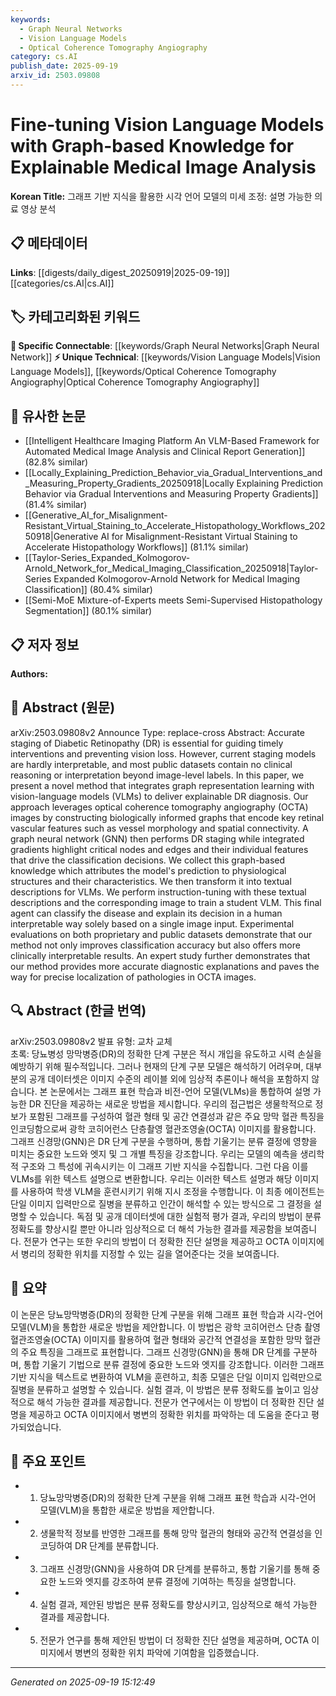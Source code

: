 ```yaml
---
keywords:
  - Graph Neural Networks
  - Vision Language Models
  - Optical Coherence Tomography Angiography
category: cs.AI
publish_date: 2025-09-19
arxiv_id: 2503.09808
---
```


<!-- KEYWORD_LINKING_METADATA:
{
  "processed_timestamp": "2025-09-22 21:43:52.279319",
  "vocabulary_version": "1.0",
  "selected_keywords": [
    "Graph Neural Networks",
    "Vision Language Models",
    "Optical Coherence Tomography Angiography"
  ],
  "rejected_keywords": [
    "Explainable Diabetic Retinopathy Diagnosis"
  ],
  "similarity_scores": {
    "Graph Neural Networks": 0.78,
    "Vision Language Models": 0.72,
    "Optical Coherence Tomography Angiography": 0.7
  },
  "extraction_method": "AI_prompt_based",
  "budget_applied": true
}
-->


# Fine-tuning Vision Language Models with Graph-based Knowledge for Explainable Medical Image Analysis

**Korean Title:** 그래프 기반 지식을 활용한 시각 언어 모델의 미세 조정: 설명 가능한 의료 영상 분석

## 📋 메타데이터

**Links**: [[digests/daily_digest_20250919|2025-09-19]]   [[categories/cs.AI|cs.AI]]

## 🏷️ 카테고리화된 키워드
**🔗 Specific Connectable**: [[keywords/Graph Neural Networks|Graph Neural Network]]
**⚡ Unique Technical**: [[keywords/Vision Language Models|Vision Language Models]], [[keywords/Optical Coherence Tomography Angiography|Optical Coherence Tomography Angiography]]

## 🔗 유사한 논문
- [[Intelligent Healthcare Imaging Platform An VLM-Based Framework for Automated Medical Image Analysis and Clinical Report Generation]] (82.8% similar)
- [[Locally_Explaining_Prediction_Behavior_via_Gradual_Interventions_and_Measuring_Property_Gradients_20250918|Locally Explaining Prediction Behavior via Gradual Interventions and Measuring Property Gradients]] (81.4% similar)
- [[Generative_AI_for_Misalignment-Resistant_Virtual_Staining_to_Accelerate_Histopathology_Workflows_20250918|Generative AI for Misalignment-Resistant Virtual Staining to Accelerate Histopathology Workflows]] (81.1% similar)
- [[Taylor-Series_Expanded_Kolmogorov-Arnold_Network_for_Medical_Imaging_Classification_20250918|Taylor-Series Expanded Kolmogorov-Arnold Network for Medical Imaging Classification]] (80.4% similar)
- [[Semi-MoE Mixture-of-Experts meets Semi-Supervised Histopathology Segmentation]] (80.1% similar)

## 📋 저자 정보

**Authors:** 

## 📄 Abstract (원문)

arXiv:2503.09808v2 Announce Type: replace-cross 
Abstract: Accurate staging of Diabetic Retinopathy (DR) is essential for guiding timely interventions and preventing vision loss. However, current staging models are hardly interpretable, and most public datasets contain no clinical reasoning or interpretation beyond image-level labels. In this paper, we present a novel method that integrates graph representation learning with vision-language models (VLMs) to deliver explainable DR diagnosis. Our approach leverages optical coherence tomography angiography (OCTA) images by constructing biologically informed graphs that encode key retinal vascular features such as vessel morphology and spatial connectivity. A graph neural network (GNN) then performs DR staging while integrated gradients highlight critical nodes and edges and their individual features that drive the classification decisions. We collect this graph-based knowledge which attributes the model's prediction to physiological structures and their characteristics. We then transform it into textual descriptions for VLMs. We perform instruction-tuning with these textual descriptions and the corresponding image to train a student VLM. This final agent can classify the disease and explain its decision in a human interpretable way solely based on a single image input. Experimental evaluations on both proprietary and public datasets demonstrate that our method not only improves classification accuracy but also offers more clinically interpretable results. An expert study further demonstrates that our method provides more accurate diagnostic explanations and paves the way for precise localization of pathologies in OCTA images.

## 🔍 Abstract (한글 번역)

arXiv:2503.09808v2 발표 유형: 교차 교체  
초록: 당뇨병성 망막병증(DR)의 정확한 단계 구분은 적시 개입을 유도하고 시력 손실을 예방하기 위해 필수적입니다. 그러나 현재의 단계 구분 모델은 해석하기 어려우며, 대부분의 공개 데이터셋은 이미지 수준의 레이블 외에 임상적 추론이나 해석을 포함하지 않습니다. 본 논문에서는 그래프 표현 학습과 비전-언어 모델(VLMs)을 통합하여 설명 가능한 DR 진단을 제공하는 새로운 방법을 제시합니다. 우리의 접근법은 생물학적으로 정보가 포함된 그래프를 구성하여 혈관 형태 및 공간 연결성과 같은 주요 망막 혈관 특징을 인코딩함으로써 광학 코히어런스 단층촬영 혈관조영술(OCTA) 이미지를 활용합니다. 그래프 신경망(GNN)은 DR 단계 구분을 수행하며, 통합 기울기는 분류 결정에 영향을 미치는 중요한 노드와 엣지 및 그 개별 특징을 강조합니다. 우리는 모델의 예측을 생리학적 구조와 그 특성에 귀속시키는 이 그래프 기반 지식을 수집합니다. 그런 다음 이를 VLMs를 위한 텍스트 설명으로 변환합니다. 우리는 이러한 텍스트 설명과 해당 이미지를 사용하여 학생 VLM을 훈련시키기 위해 지시 조정을 수행합니다. 이 최종 에이전트는 단일 이미지 입력만으로 질병을 분류하고 인간이 해석할 수 있는 방식으로 그 결정을 설명할 수 있습니다. 독점 및 공개 데이터셋에 대한 실험적 평가 결과, 우리의 방법이 분류 정확도를 향상시킬 뿐만 아니라 임상적으로 더 해석 가능한 결과를 제공함을 보여줍니다. 전문가 연구는 또한 우리의 방법이 더 정확한 진단 설명을 제공하고 OCTA 이미지에서 병리의 정확한 위치를 지정할 수 있는 길을 열어준다는 것을 보여줍니다.

## 📝 요약

이 논문은 당뇨망막병증(DR)의 정확한 단계 구분을 위해 그래프 표현 학습과 시각-언어 모델(VLM)을 통합한 새로운 방법을 제안합니다. 이 방법은 광학 코히어런스 단층 촬영 혈관조영술(OCTA) 이미지를 활용하여 혈관 형태와 공간적 연결성을 포함한 망막 혈관의 주요 특징을 그래프로 표현합니다. 그래프 신경망(GNN)을 통해 DR 단계를 구분하며, 통합 기울기 기법으로 분류 결정에 중요한 노드와 엣지를 강조합니다. 이러한 그래프 기반 지식을 텍스트로 변환하여 VLM을 훈련하고, 최종 모델은 단일 이미지 입력만으로 질병을 분류하고 설명할 수 있습니다. 실험 결과, 이 방법은 분류 정확도를 높이고 임상적으로 해석 가능한 결과를 제공합니다. 전문가 연구에서는 이 방법이 더 정확한 진단 설명을 제공하고 OCTA 이미지에서 병변의 정확한 위치를 파악하는 데 도움을 준다고 평가되었습니다.

## 🎯 주요 포인트

- 1. 당뇨망막병증(DR)의 정확한 단계 구분을 위해 그래프 표현 학습과 시각-언어 모델(VLM)을 통합한 새로운 방법을 제안합니다.

- 2. 생물학적 정보를 반영한 그래프를 통해 망막 혈관의 형태와 공간적 연결성을 인코딩하여 DR 단계를 분류합니다.

- 3. 그래프 신경망(GNN)을 사용하여 DR 단계를 분류하고, 통합 기울기를 통해 중요한 노드와 엣지를 강조하여 분류 결정에 기여하는 특징을 설명합니다.

- 4. 실험 결과, 제안된 방법은 분류 정확도를 향상시키고, 임상적으로 해석 가능한 결과를 제공합니다.

- 5. 전문가 연구를 통해 제안된 방법이 더 정확한 진단 설명을 제공하며, OCTA 이미지에서 병변의 정확한 위치 파악에 기여함을 입증했습니다.

---

*Generated on 2025-09-19 15:12:49*